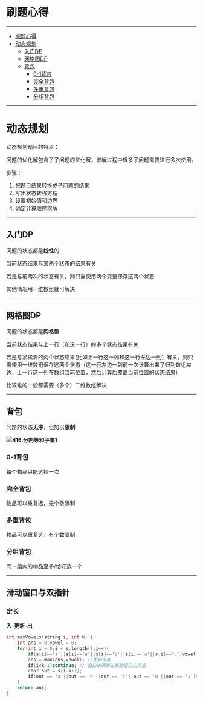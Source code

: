 # 刷题心得
***
- [刷题心得](#刷题心得)
- [动态规划](#动态规划)
  - [入门DP](#入门dp)
  - [网格图DP](#网格图dp)
  - [背包](#背包)
    - [0-1背包](#0-1背包)
    - [完全背包](#完全背包)
    - [多重背包](#多重背包)
    - [分组背包](#分组背包)

***
# 动态规划

动态规划题目的特点：

​	问题的优化解包含了子问题的优化解，求解过程中很多子问题需要进行多次使用。

步骤：

1. 把题目结果转换成子问题的结果
2. 写出状态转移方程
3. 设置初始值和边界
4. 确定计算顺序求解

***

## 入门DP

问题的状态都是**线性**的

当前状态结果与某两个状态的结果有关

若是与前两次的状态有关，则只需使用两个变量保存这两个状态

其他情况用一维数组就可解决

***

## 网格图DP

问题的状态都是**网格型**

当前状态结果与上一行（和这一行）的多个状态结果有关

若是与紧挨着的两个状态结果(比如上一行这一列和这一行左边一列）有关，则只需使用一维数组保存这两个状态（这一行左边一列前一次计算出来了归到数组左边，上一行这一列在数组当前位置，然后计算后覆盖当前位置的状态结果）

比较难的一般都需要（多个）二维数组解决

***

## 背包

问题的状态**无序**，但加以**限制**

**![416.分割等和子集1](https://code-thinking-1253855093.file.myqcloud.com/pics/20210117171307407.png)**

### 0-1背包

每个物品只能选择一次



### 完全背包

物品可以重复选，无个数限制



### 多重背包

物品可以重复选，有个数限制



### 分组背包

同一组内的物品至多/恰好选一个

***

## 滑动窗口与双指针

### 定长

**入-更新-出**

```c++
int maxVowels(string s, int k) {
    int ans = 0,vowel = 0;
    for(int i = 0;i < s.length();i++){
        if(s[i]=='a'||s[i]=='e'||s[i]=='i'||s[i]=='o'||s[i]=='u')vowel++; //添加元素进入窗口
        ans = max(ans,vowel); //更新答案
        if(i<k-1)continue; // 窗口未满跳过移除窗口内元素
        char out = s[i-k+1];
        if(out == 'a'||out == 'e'||out == 'i'||out == 'o'||out == 'u')vowel--;// 移除元素
    }
    return ans;
}
```

